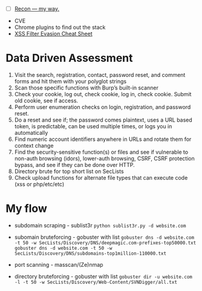 - [ ] [Recon — my way.](https://medium.com/@ehsahil/recon-my-way-82b7e5f62e21)

- CVE
- Chrome plugins to find out the stack
- [XSS Filter Evasion Cheat Sheet](https://www.owasp.org/index.php/XSS_Filter_Evasion_Cheat_Sheet)


# Data Driven Assessment

1. Visit the search, registration, contact, password reset, and comment forms and hit them with your polyglot strings
2. Scan those specific functions with Burp’s built-in scanner
3. Check your cookie, log out, check cookie, log in, check cookie. Submit old cookie, see if access.
4. Perform user enumeration checks on login, registration, and password reset.
5. Do a reset and see if; the password comes plaintext, uses a URL based token, is predictable, can be used multiple times, or logs you in automatically
6. Find numeric account identifiers anywhere in URLs and rotate them for context change
7. Find the security-sensitive function(s) or files and see if vulnerable to non-auth browsing (idors), lower-auth browsing, CSRF, CSRF protection bypass, and see if they can be done over HTTP.
8. Directory brute for top short list on SecLists
9. Check upload functions for alternate file types that can execute code (xss or php/etc/etc)

# My flow
- subdomain scraping - sublist3r
  ```python sublist3r.py -d website.com```
- subomain bruteforcing - gobuster with list
  ```gobuster dns -d website.com -t 50 -w SecLists/Discovery/DNS/deepmagic.com-prefixes-top50000.txt```
  ```gobuster dns -d website.com -t 50 -w SecLists/Discovery/DNS/subdomains-top1million-110000.txt```
- port scanning - masscan/(Ze)nmap
  
- directory bruteforcing - gobuster with list
  ```gobuster dir -u website.com -l -t 50 -w SecLists/Discovery/Web-Content/SVNDigger/all.txt```

